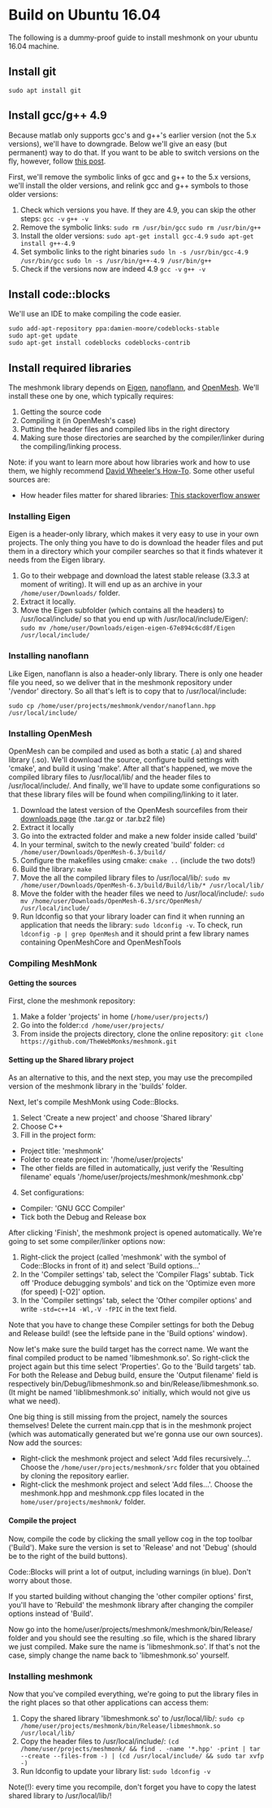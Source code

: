 # Build on Ubuntu 16.04
The following is a dummy-proof guide to install meshmonk on your ubuntu 16.04 machine.

## Install git
`sudo apt install git`

## Install gcc/g++ 4.9
Because matlab only supports gcc's and g++'s earlier version (not the 5.x versions), we'll have to downgrade. Below we'll give an easy (but permanent) way to do that. If you want to be able to switch versions on the fly, however, follow [this post](https://askubuntu.com/a/26518/664811).

First, we'll remove the symbolic links of gcc and g++ to the 5.x versions, we'll install the older versions, and relink gcc and g++ symbols to those older versions:
1. Check which versions you have. If they are 4.9, you can skip the other steps:
`gcc -v`
`g++ -v`
2. Remove the symbolic links:
`sudo rm /usr/bin/gcc`
`sudo rm /usr/bin/g++`
3. Install the older versions:
`sudo apt-get install gcc-4.9`
`sudo apt-get install g++-4.9`
4. Set symbolic links to the right binaries
`sudo ln -s /usr/bin/gcc-4.9 /usr/bin/gcc`
`sudo ln -s /usr/bin/g++-4.9 /usr/bin/g++`
5. Check if the versions now are indeed 4.9
`gcc -v`
`g++ -v`

## Install code::blocks
We'll use an IDE to make compiling the code easier.
```
sudo add-apt-repository ppa:damien-moore/codeblocks-stable
sudo apt-get update
sudo apt-get install codeblocks codeblocks-contrib
```

## Install required libraries
The meshmonk library depends on [Eigen](http://eigen.tuxfamily.org/index.php?title=Main_Page), [nanoflann](https://github.com/jlblancoc/nanoflann),
 and [OpenMesh](https://www.openmesh.org/). We'll install these one by one, which typically requires:
 1) Getting the source code
 2) Compiling it (in OpenMesh's case)
 3) Putting the header files and compiled libs in the right directory
 4) Making sure those directories are searched by the compiler/linker during the compiling/linking process.
 
 Note: if you want to learn more about how libraries work and how to use them, we highly recommend [David Wheeler's How-To](https://www.dwheeler.com/program-library/Program-Library-HOWTO/t1.html). Some other useful sources are:
 * How header files matter for shared libraries: [This stackoverflow answer](http://stackoverflow.com/a/1186836)
 
 
 ### Installing Eigen
 Eigen is a header-only library, which makes it very easy to use in your own projects. The only thing you have to do is download the header files and put them in a directory which your compiler searches so that it finds whatever it needs from the Eigen library.
 1) Go to their webpage and download the latest stable release (3.3.3 at moment of writing). It will end up as an archive in your `/home/user/Downloads/` folder.
 2) Extract it locally.
 3) Move the Eigen subfolder (which contains all the headers) to /usr/local/include/ so that you end up with /usr/local/include/Eigen/: `sudo mv /home/user/Downloads/eigen-eigen-67e894c6cd8f/Eigen /usr/local/include/`
 
 ### Installing nanoflann
 Like Eigen, nanoflann is also a header-only library. There is only one header file you need, so we deliver that in the 
 meshmonk repository under '/vendor' directory. So all that's left is to copy that to /usr/local/include:
```
sudo cp /home/user/projects/meshmonk/vendor/nanoflann.hpp /usr/local/include/
```
 
 ### Installing OpenMesh
OpenMesh can be compiled and used as both a static (.a) and shared library (.so). We'll download the source, configure build settings with 'cmake', and build it using 'make'. After all that's happened, we move the compiled library files to /usr/local/lib/ and the header files to /usr/local/include/. And finally, we'll have to update some configurations so that these library files will be found when compiling/linking to it later.
1) Download the latest version of the OpenMesh sourcefiles from their [downloads page](https://www.openmesh.org/download/) (the .tar.gz or .tar.bz2 file)
2) Extract it locally
3) Go into the extracted folder and make a new folder inside called 'build'
4) In your terminal, switch to the newly created 'build' folder: `cd /home/user/Downloads/OpenMesh-6.3/build/`
5) Configure the makefiles using cmake: `cmake ..` (include the two dots!)
6) Build the library: `make`
7) Move the all the compiled library files to /usr/local/lib/: `sudo mv /home/user/Downloads/OpenMesh-6.3/build/Build/lib/* /usr/local/lib/`
8) Move the folder with the header files we need to /usr/local/include/: `sudo mv /home/user/Downloads/OpenMesh-6.3/src/OpenMesh/ /usr/local/include/`
9) Run ldconfig so that your library loader can find it when running an application that needs the library: `sudo ldconfig -v`. To check, run `ldconfig -p | grep OpenMesh` and it should print a few library names containing OpenMeshCore and OpenMeshTools

### Compiling MeshMonk
#### Getting the sources
First, clone the meshmonk repository:
1) Make a folder 'projects' in home (`/home/user/projects/`)
2) Go into the folder:`cd /home/user/projects/`
3) From inside the projects directory, clone the online repository: `git clone https://github.com/TheWebMonks/meshmonk.git`

#### Setting up the Shared library project
As an alternative to this, and the next step, you may use the precompiled version of the meshmonk library in the 'builds' folder.

Next, let's compile MeshMonk using Code::Blocks.
1) Select 'Create a new project' and choose 'Shared library'
2) Choose C++
3) Fill in the project form:
* Project title: 'meshmonk'
* Folder to create project in: '/home/user/projects'
* The other fields are filled in automatically, just verify the 'Resulting filename' equals '/home/user/projects/meshmonk/meshmonk.cbp'
4) Set configurations:
* Compiler: 'GNU GCC Compiler'
* Tick both the Debug and Release box

After clicking 'Finish', the meshmonk project is opened automatically. We're going to set some compiler/linker options now:
1) Right-click the project (called 'meshmonk' with the symbol of Code::Blocks in front of it) and select 'Build options...'
2) In the 'Compiler settings' tab, select the 'Compiler Flags' subtab. Tick off 'Produce debugging symbols' and tick on the 'Optimize even more (for speed) [-O2]' option.
3) In the 'Compiler settings' tab, select the 'Other compiler options' and write `-std=c++14 -Wl,-V -fPIC` in the text field.

Note that you have to change these Compiler settings for both the Debug and Release build! (see the leftside pane in the 'Build options' window).

Now let's make sure the build target has the correct name. We want the final compiled product to be named 'libmeshmonk.so'. So right-click the project again but this time select 'Properties'. Go to the 'Build targets' tab. For both the Release and Debug build, ensure the 'Output filename' field is respectively bin/Debug/libmeshmonk.so and bin/Release/libmeshmonk.so. (It might be named 'liblibmeshmonk.so' initially, which would not give us what we need).

One big thing is still missing from the project, namely the sources themselves! Delete the current main.cpp that is in the meshmonk project (which was automatically generated but we're gonna use our own sources). Now add the sources:
* Right-click the meshmonk project and select 'Add files recursively...'. Choose the `/home/user/projects/meshmonk/src` folder that you obtained by cloning the repository earlier.
* Right-click the meshmonk project and select 'Add files...'. Choose the meshmonk.hpp and meshmonk.cpp files located in the `home/user/projects/meshmonk/` folder. 

#### Compile the project
Now, compile the code by clicking the small yellow cog in the top toolbar ('Build'). Make sure the version is set to 'Release' and not 'Debug' (should be to the right of the build buttons).

Code::Blocks will print a lot of output, including warnings (in blue). Don't worry about those.

If you started building without changing the 'other compiler options' first, you'll have to 'Rebuild' the meshmonk library after changing the compiler options instead of 'Build'.

Now go into the home/user/projects/meshmonk/meshmonk/bin/Release/ folder and you should see the resulting .so file, which is the shared library we just compiled. Make sure the name is 'libmeshmonk.so'. If that's not the case, simply change the name back to 'libmeshmonk.so' yourself.

### Installing meshmonk
Now that you've compiled everything, we're going to put the library files in the right places so that other applications can access them:
1) Copy the shared library 'libmeshmonk.so' to /usr/local/lib/: `sudo cp /home/user/projects/meshmonk/bin/Release/libmeshmonk.so /usr/local/lib/`
2) Copy the header files to /usr/local/include/: `(cd /home/user/projects/meshmonk/ && find . -name '*.hpp' -print | tar --create --files-from -) | (cd /usr/local/include/ && sudo tar xvfp -)`
3) Run ldconfig to update your library list: `sudo ldconfig -v`

Note(!): every time you recompile, don't forget you have to copy the latest shared library to /usr/local/lib/!
